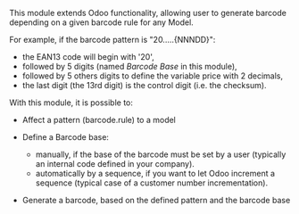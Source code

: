 This module extends Odoo functionality, allowing user to generate
barcode depending on a given barcode rule for any Model.

For example, if the barcode pattern is "20.....{NNNDD}":

- the EAN13 code will begin with '20',
- followed by 5 digits (named *Barcode Base* in this module),
- followed by 5 others digits to define the variable price with 2
  decimals,
- the last digit (the 13rd digit) is the control digit (i.e. the
  checksum).

With this module, it is possible to:

- Affect a pattern (barcode.rule) to a model

- Define a Barcode base:  
  - manually, if the base of the barcode must be set by a user
    (typically an internal code defined in your company).
  - automatically by a sequence, if you want to let Odoo increment a
    sequence (typical case of a customer number incrementation).

- Generate a barcode, based on the defined pattern and the barcode base
